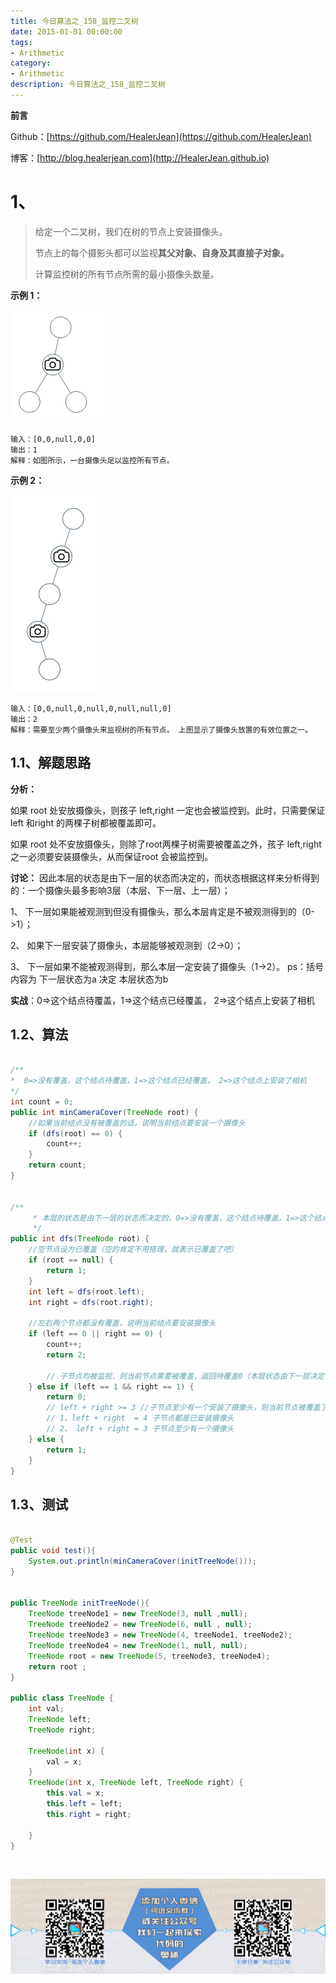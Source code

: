 ```yaml
---
title: 今日算法之_158_监控二叉树
date: 2015-01-01 00:00:00
tags: 
- Arithmetic
category: 
- Arithmetic
description: 今日算法之_158_监控二叉树
---
```


**前言**     

 Github：[https://github.com/HealerJean](https://github.com/HealerJean)         

 博客：[http://blog.healerjean.com](http://HealerJean.github.io)          



# 1、
> 给定一个二叉树，我们在树的节点上安装摄像头。   
>
> 节点上的每个摄影头都可以监视**其父对象、自身及其直接子对象。**    
>
> 计算监控树的所有节点所需的最小摄像头数量。



**示例 1：**

![image-20200922191940207](https://raw.githubusercontent.com/HealerJean/HealerJean.github.io/master/blogImages/image-20200922191940207.png)

```
输入：[0,0,null,0,0]
输出：1
解释：如图所示，一台摄像头足以监控所有节点。
```

**示例 2：**

![image-20200922192013041](https://raw.githubusercontent.com/HealerJean/HealerJean.github.io/master/blogImages/image-20200922192013041.png)

```
输入：[0,0,null,0,null,0,null,null,0]
输出：2
解释：需要至少两个摄像头来监视树的所有节点。 上图显示了摄像头放置的有效位置之一。
```



## 1.1、解题思路 

>  

 **分析：**   

 如果  root 处安放摄像头，则孩子 left,right 一定也会被监控到。此时，只需要保证left 和right 的两棵子树都被覆盖即可。    

 如果  root 处不安放摄像头，则除了root两棵子树需要被覆盖之外，孩子 left,right 之一必须要安装摄像头，从而保证root 会被监控到。     

**讨论：** 因此本层的状态是由下一层的状态而决定的，而状态根据这样来分析得到的：一个摄像头最多影响3层（本层、下一层、上一层）；    

1、  下一层如果能被观测到但没有摄像头，那么本层肯定是不被观测得到的（0->1）；    

2、  如果下一层安装了摄像头，本层能够被观测到（2->0）；    

3、  下一层如果不能被观测得到，那么本层一定安装了摄像头（1->2）。 ps：括号内容为 下一层状态为a 决定 本层状态为b      





**实战**：0=>这个结点待覆盖，1=>这个结点已经覆盖， 2=>这个结点上安装了相机



## 1.2、算法

```java

/**
*  0=>没有覆盖，这个结点待覆盖，1=>这个结点已经覆盖， 2=>这个结点上安装了相机
*/
int count = 0;
public int minCameraCover(TreeNode root) {
    //如果当前结点没有被覆盖的话，说明当前结点要安装一个摄像头
    if (dfs(root) == 0) {
        count++;
    }
    return count;
}


/**
     * 本层的状态是由下一层的状态而决定的，0=>没有覆盖，这个结点待覆盖，1=>这个结点已经覆盖， 2=>这个结点上安装了相机
     */
public int dfs(TreeNode root) {
    //空节点设为已覆盖（空的肯定不用搭理，就表示已覆盖了吧）
    if (root == null) {
        return 1;
    }
    int left = dfs(root.left);
    int right = dfs(root.right);

    //左右两个节点都没有覆盖，说明当前结点要安装摄像头
    if (left == 0 || right == 0) {
        count++;
        return 2;

        // 子节点均被监视，则当前节点需要被覆盖，返回待覆盖0（本层状态由下一层决定，下一层都监视了。不管 子集）
    } else if (left == 1 && right == 1) {
        return 0;
        // left + right >= 3 //子节点至少有一个安装了摄像头，则当前节点被覆盖了
        // 1、left + right  = 4 子节点都是已安装摄像头
        // 2、 left + right = 3 子节点至少有一个摄像头
    } else {
        return 1;
    }
}
```




## 1.3、测试 

```java

@Test
public void test(){
    System.out.println(minCameraCover(initTreeNode()));
}


public TreeNode initTreeNode(){
    TreeNode treeNode1 = new TreeNode(3, null ,null);
    TreeNode treeNode2 = new TreeNode(6, null , null);
    TreeNode treeNode3 = new TreeNode(4, treeNode1, treeNode2);
    TreeNode treeNode4 = new TreeNode(1, null, null);
    TreeNode root = new TreeNode(5, treeNode3, treeNode4);
    return root ;
}

public class TreeNode {
    int val;
    TreeNode left;
    TreeNode right;

    TreeNode(int x) {
        val = x;
    }
    TreeNode(int x, TreeNode left, TreeNode right) {
        this.val = x;
        this.left = left;
        this.right = right;

    }
}
```



​          

![ContactAuthor](https://raw.githubusercontent.com/HealerJean/HealerJean.github.io/master/assets/img/artical_bottom.jpg)



<link rel="stylesheet" href="https://unpkg.com/gitalk/dist/gitalk.css">

<script src="https://unpkg.com/gitalk@latest/dist/gitalk.min.js"></script> 
<div id="gitalk-container"></div>    
 <script type="text/javascript">
    var gitalk = new Gitalk({
		clientID: `1d164cd85549874d0e3a`,
		clientSecret: `527c3d223d1e6608953e835b547061037d140355`,
		repo: `HealerJean.github.io`,
		owner: 'HealerJean',
		admin: ['HealerJean'],
		id: 'ELVMlNvKB9j3S1hF',
    });
    gitalk.render('gitalk-container');
</script> 


